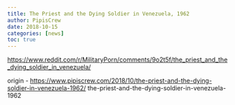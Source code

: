 ```yaml
---
title: The Priest and the Dying Soldier in Venezuela, 1962
author: PipisCrew
date: 2018-10-15
categories: [news]
toc: true
---
```


https://www.reddit.com/r/MilitaryPorn/comments/9o2t5f/the_priest_and_the_dying_soldier_in_venezuela/

origin - https://www.pipiscrew.com/2018/10/the-priest-and-the-dying-soldier-in-venezuela-1962/ the-priest-and-the-dying-soldier-in-venezuela-1962